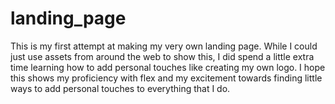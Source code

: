 # landing_page
This is my first attempt at making my very own landing page. While I could just use assets from around the web to show this, I did spend a little extra time learning how to add personal touches like creating my own logo. I hope this shows my proficiency with flex and my excitement towards finding little ways to add personal touches to everything that I do.